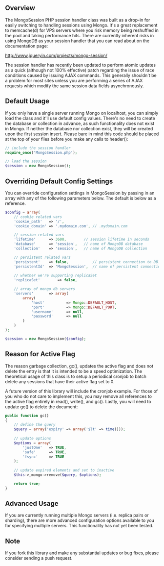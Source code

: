 Overview
--------
The MongoSession PHP session handler class was built as a drop-in for easily switching to handling sessions using Mongo. It's a 
great replacement to memcache(d) for VPS servers where you risk memory being reshuffled in the pool and taking performance hits. 
There are currently inherent risks in using MongoDB as your session handler that you can read about on the documentation page:

http://www.jqueryin.com/projects/mongo-session/

The session handler has recently been updated to perform atomic updates as a quick (although not 100% effective) patch regarding the 
issue of race conditions caused by issuing AJAX commands. This generally shouldn't be a problem for most sites unless you are 
performing a series of AJAX requests which modify the same session data fields asynchronously.

Default Usage 
-------------
If you only have a single server running Mongo on localhost, you can simply load the class and it'll use default config values. 
There's no need to create the database or collection in advance, as such functionality does not exist in Mongo. If neither the 
database nor collection exist, they will be created upon the first session insert. Please bare in mind this code should be placed at 
the top of your files before you make any calls to header():

```` PHP
// include the session handler
require_once('MongoSession.php');

// load the session
$session = new MongoSession();
````

Overriding Default Config Settings
--------------
You can override configuration settings in MongoSession by passing in an array with any of the following parameters below.
The default is below as a reference.

````PHP
$config = array(
    // cookie related vars
    'cookie_path'   => '/',
    'cookie_domain' => '.mydomain.com', // .mydomain.com

    // session related vars
    'lifetime'      => 3600,        // session lifetime in seconds
    'database'      => 'session',   // name of MongoDB database
    'collection'    => 'session',   // name of MongoDB collection

    // persistent related vars
    'persistent' 	=> false, 			// persistent connection to DB?
    'persistentId' 	=> 'MongoSession', 	// name of persistent connection
    
    // whether we're supporting replicaSet
    'replicaSet'		=> false,

    // array of mongo db servers
    'servers'   	=> array(
        array(
            'host'          => Mongo::DEFAULT_HOST,
            'port'          => Mongo::DEFAULT_PORT,
            'username'      => null,
            'password'      => null
        )
    )
);

$session = new MongoSession($config);
````

Reason for Active Flag
---------------------

The reason garbage collection, gc(), updates the active flag and does not delete the entry is that it is intended to be a speed optimization.
The theoretical usage of this class is to setup a periodical cronjob to batch delete any sessions that have their active flag set to 0.

A future version of this library will include the cronjob example. For those of you who do not care to implement this, you may remove
all references to the active flag entirely in read(), write(), and gc(). Lastly, you will need to update gc() to delete the document:

````PHP
public function gc()
{
    // define the query
    $query = array('expiry' => array('$lt' => time()));
    
    // update options
    $options = array(
        'justOne'	=> TRUE,
        'safe'		=> TRUE,
        'fsync'		=> TRUE
    );
    
    // update expired elements and set to inactive
    $this->_mongo->remove($query, $options);

    return true;
}
````

Advanced Usage
--------------

If you are currently running multiple Mongo servers (i.e. replica pairs or sharding), there are more advanced configuration options
available to you for specifying multiple servers.  This functionality has not yet been tested.

Note
----

If you fork this library and make any substantial updates or bug fixes, please consider sending a push request.
